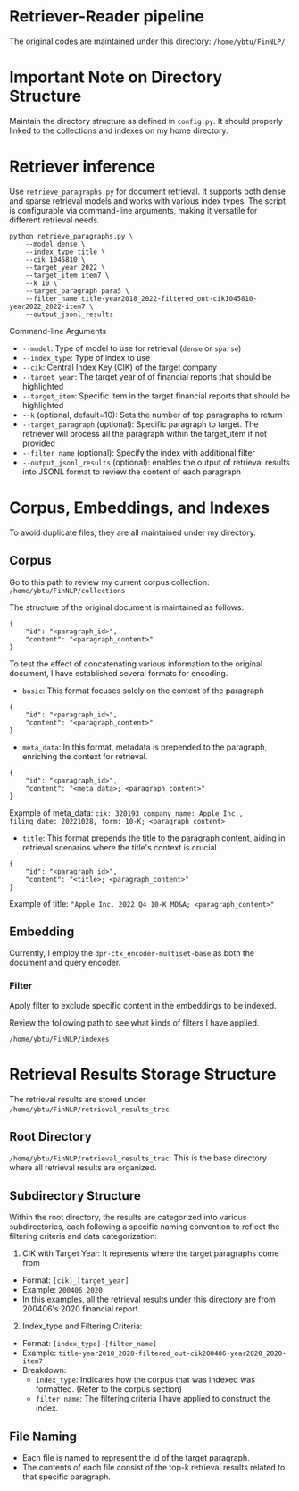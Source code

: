 # Retriever-Reader pipeline
The original codes are maintained under this directory: `/home/ybtu/FinNLP/`

# Important Note on Directory Structure
Maintain the directory structure as defined in `config.py`. It should properly linked to the collections and indexes on my home directory. 

# Retriever inference
Use `retrieve_paragraphs.py` for document retrieval. It supports both dense and sparse retrieval models and works with various index types. The script is configurable via command-line arguments, making it versatile for different retrieval needs. 

```
python retrieve_paragraphs.py \
    --model dense \
    --index_type title \
    --cik 1045810 \
    --target_year 2022 \
    --target_item item7 \
    --k 10 \
    --target_paragraph para5 \
    --filter_name title-year2018_2022-filtered_out-cik1045810-year2022_2022-item7 \
    --output_jsonl_results
```

Command-line Arguments
* `--model`: Type of model to use for retrieval (`dense` or `sparse`)
* `--index_type`: Type of index to use 
* `--cik`: Central Index Key (CIK) of the target company
* `--target_year`: The target year of of financial reports that should be highlighted
* `--target_item`: Specific item in the target financial reports that should be highlighted
* `--k` (optional, default=10): Sets the number of top paragraphs to return
* `--target_paragraph` (optional): Specific paragraph to target. The retriever will process all the paragraph within the target_item if not provided
* `--filter_name` (optional): Specify the index with additional filter
* `--output_jsonl_results` (optional): enables the output of retrieval results into JSONL format to review the content of each paragraph

# Corpus, Embeddings, and Indexes
To avoid duplicate files, they are all maintained under my directory.

## Corpus
Go to this path to review my current corpus collection:
`/home/ybtu/FinNLP/collections`

The structure of the original document is maintained as follows:
```
{
    "id": "<paragraph_id>", 
    "content": "<paragraph_content>"
}
```

To test the effect of concatenating various information to the original document, I have established several formats for encoding. 

* `basic`: This format focuses solely on the content of the paragraph 
```
{
    "id": "<paragraph_id>", 
    "content": "<paragraph_content>"
}
```

* `meta_data`: In this format, metadata is prepended to the paragraph, enriching the context for retrieval. 
```
{
    "id": "<paragraph_id>", 
    "content": "<meta_data>; <paragraph_content>"
}
```
Example of meta_data: `cik: 320193 company_name: Apple Inc., filing_date: 20221028, form: 10-K; <paragraph_content>`

* `title`: This format prepends the title to the paragraph content, aiding in retrieval scenarios where the title's context is crucial.
```
{
    "id": "<paragraph_id>", 
    "content": "<title>; <paragraph_content>"
}
```
Example of title: `"Apple Inc. 2022 Q4 10-K MD&A; <paragraph_content>"`

## Embedding
Currently, I employ the `dpr-ctx_encoder-multiset-base` as both the document and query encoder. 

### Filter
Apply filter to exclude specific content in the embeddings to be indexed. 

Review the following path to see what kinds of filters I have applied. 

```/home/ybtu/FinNLP/indexes```

# Retrieval Results Storage Structure
The retrieval results are stored under `/home/ybtu/FinNLP/retrieval_results_trec`.

## Root Directory
`/home/ybtu/FinNLP/retrieval_results_trec`: This is the base directory where all retrieval results are organized. 

## Subdirectory Structure
Within the root directory, the results are categorized into various subdirectories, each following a specific naming convention to reflect the filtering criteria and data categorization:

1. CIK with Target Year:
It represents where the target paragraphs come from
* Format: `[cik]_[target_year]`
* Example: `200406_2020`
* In this examples, all the retrieval results under this directory are from 200406's 2020 financial report.

2. Index_type and Filtering Criteria:
* Format: `[index_type]-[filter_name]`
* Example: `title-year2018_2020-filtered_out-cik200406-year2020_2020-item7`
* Breakdown: 
    * `index_type`: Indicates how the corpus that was indexed was formatted. (Refer to the corpus section)
    * `filter_name`: The filtering criteria I have applied to construct the index. 

## File Naming
* Each file is named to represent the id of the target paragraph.
* The contents of each file consist of the top-k retrieval results related to that specific paragraph. 

